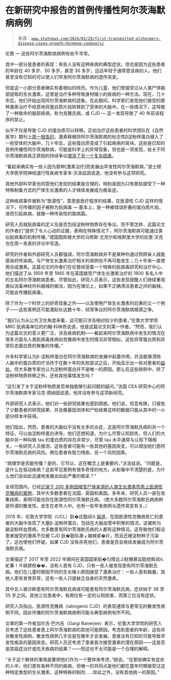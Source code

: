 <!--yml

category: 未分类

日期：2024-05-27 15:17:57

-->

# 在新研究中报告的首例传播性阿尔茨海默病病例

> 来源：[`www.statnews.com/2024/01/29/first-transmitted-alzheimers-disease-cases-growth-hormone-cadavers/`](https://www.statnews.com/2024/01/29/first-transmitted-alzheimers-disease-cases-growth-hormone-cadavers/)

伦敦 — 这些阿尔茨海默病病例有些不寻常。

其中一部分是患者的表现：有些人没有这种疾病的典型症状。但也是因为这些患者的年龄在 40 多岁、50 多岁，甚至 30 多岁，远远年轻于通常患该病的人。他们甚至没有已知的可以使人们早发阿尔茨海默病的遗传突变。

但是这一小部分患者确实有着相似的经历。作为儿童，他们曾接受过从人类尸体脑部提取的生长激素，这曾是治疗多种导致身材矮小的疾病的一种方法。现在，几十年后，他们开始出现阿尔茨海默病的迹象。在此期间，科学家们发现他们接受的那种激素治疗不经意地将蛋白质片段转移到了受体的大脑中。在一些情况下，这导致了一种致命的脑部疾病，称为克雅氏病，或 CJD — 这一发现导致了 40 年前该程序的禁止。

似乎不仅是导致 CJD 的蛋白质可以转移。正如治疗这些患者的科学团队在《自然医学》期刊上[周一报告的](https://www.nature.com/articles/s41591-023-02729-2)，激素移植将阿尔茨海默病的标志性β淀粉样蛋白植入了一些受体的大脑中，几十年后，这些蛋白质变成了引起疾病的斑块。这些是已知的首例传播性阿尔茨海默病，可能是科学上的异常现象，但也是一项发现，给关于阿尔茨海默病真正原因的持续争论[增添了另一个复杂因素](https://www.statnews.com/2019/06/25/alzheimers-cabal-thwarted-progress-toward-cure/)。

“看起来确实有一些人因为那种[激素治疗]而发展出早发性阿尔茨海默病，”波士顿大学医学院神经退行性疾病专家本·沃洛兹因说道，他没有参与这项研究。

其他外部科学家也同意他们发现的结果是合理的，特别是因为只有那些接受了一种特殊制备方式的尸体生长激素的人才继续发展成为痴呆症。

这种疾病事件被称为“医源性”，意思是医疗程序的结果。在医源性 CJD 这样的情况下，可传播的因子被称为朊病毒 — 基本上，是一种被错误折叠的蛋白质片段，进而引起疾病，就像一种传染性的致病菌。

研究人员就朊病毒的定义及是否包括淀粉样物质存在争议。但不管怎样，这篇论文的作者们“提供了令人心动的证据，表明在特殊情况下，阿尔茨海默病可能通过类似朊病毒的机制传播，”德国图宾根大学的马修斯·尤克尔和埃默里大学的拉里·沃克也在周一发表的评论中写道。

研究的作者和外部研究人员都强调，阿尔茨海默病并不是某种你通过照顾亲人就能感染的传染病。与尸体生长激素治疗相关的病例也不再可能发生；几十年来一直使用合成激素。这篇论文的作者们在伦敦经营着一个特殊的朊病毒研究和治疗中心，他们描述了从 1959 年至 1985 年在英国接受尸体生长激素治疗的 1800 多名人中的五名阿尔茨海默病患者。尽管如此，研究人员表示，这些发现提醒人们继续重视类似消毒神经外科器械的做法，因为在理论上，如果不正确清洁患者之间的器械，可能会传播朊病毒。

除了作为一个科学上的好奇现象之外——以及使用尸体生长激素的后果的又一个例子——这些案例还可能激起长达数十年、经常争议的阿尔茨海默病根源之争。

“我们认为从公共卫生角度来看，这可能只涉及相对较少的患者，”伦敦大学学院 MRC 朊病毒单位的约翰·科林奇说道，他是这篇论文的第一作者。“然而，我们认为这篇论文的意义更广泛，涉及疾病机制——看起来阿尔茨海默病中发生的情况在很多方面与人类朊病毒疾病如克雅病中发生的情况非常相似，这些异常蛋白质和异常形态蛋白质的聚集的传播。”

许多科学家认为β-淀粉样蛋白在阿尔茨海默病的发展中起着作用，并且能够清除人脑中的蛋白质的疗法终于在数十年的失败尝试之后，开始显示出一些对患者的[益处](https://www.statnews.com/2023/07/06/leqembi-alzheimers-fda-approval-eisai-biogen/)。但大多数专家也认为淀粉样蛋白并不是唯一的原因。那么在这些病例中，除了淀粉样物质转移之外，还有其他事情发生吗？

“这引发了关于淀粉样物质是否单独能够引起问题的疑问，”法国 CEA 研究中心的阿尔茨海默病专家马克·德纳因说道，他并没有参与这项新研究。

外部研究人员表示，他们对一些研究结果也感到困惑。他们说，信息有限，只报告了少数患者的研究结果，并且像基因测序和尸检结果这样的数据只能从其中的一小部分样本中获得。

他们指出，然而，患者的大脑似乎没有太多的炎症，这是阿尔茨海默氏病的另一个特征，可以由淀粉样蛋白诱导。他们还想知道，为什么尽管认知损失，但人们的大脑中另一种叫做 tau 的蛋白质的存在非常少，尽管 tau 水平通常与认知下降相关。一些研究人员推测，这些患者可能有一些其他的基因突变，可以增加他们患阿尔茨海默氏病的风险。两位患者有智力残疾，另一个风险因素。

“病理学是否能传播？是的，它可以，这在概念上是重要的，”沃洛兹说。“问题是，是什么在驱动疾病？这些罕见案例有很多奇怪的地方。从影像中不清楚的是，为什么他们会如此迅速地发展出如此严重的痴呆？”

全球范围内，已经[记录下 200 多例因接受尸体来源的人类生长激素而患上医源性克雅病的案例](https://www.ncbi.nlm.nih.gov/pmc/articles/PMC3358170/)，其中大多数患者在法国、英国和美国。多年来，研究人员一直在收集线索，表明可能也存在医源性阿尔茨海默氏病。（绝大多数阿尔茨海默氏病病例是所谓的散发性，发生在老年人中。也有一些早发病例与遗传突变有关。）

2015 年，伦敦大学学院（UCL）朊�庄勖闼⒐[报道](https://pubmed.ncbi.nlm.nih.gov/26354483/)，在因医源性克雅病死亡的患者的大脑中发现了大量β-淀粉样蛋白，包括在大脑血管中积聚的情况，这被称为脑淀粉样血管病，大多数患有阿尔茨海默氏病的人都有这种情况。这导致他们假设患者接受的激素不仅被 CJD 朊�勖际凑┰娣械挛�片，而且还被淀粉种子污染了。这也使他们怀疑，如果 CJD 没有杀死他们，患者是否会继续发展成为阿尔茨海默氏病。

文章描述了 2017 年至 2022 年期间在英国国家朊�匀障远ぷ鞑懒慕旨勖痘斡闼⒍虻摹！Ｒ砜脖校��，没有人患有 CJD，只有一些人被发现患有阿尔茨海默氏病。他们在儿童时期因不同的生长矮小原因接受了激素治疗：一些人患有脑瘤，其他人患有发育异常，还有一些人只是缺乏自身的天然激素。

其中五人被诊断患有阿尔茨海默氏病或可能患有阿尔茨海默氏病，症状始于 38 至 55 岁之间。其他三位患者中，有两位有一定的认知损害，而第三位没有症状。

研究人员指出，医源性克雅病（iatrogenic CJD）的表现通常与更常见的散发性病例不同，因此传播的阿尔茨海默病病例可能与典型病例有所不同。

文章的第一作者加尔吉·巴内吉（Gargi Banerjee）表示，伦敦大学学院的研究人员考虑了这些患者患上阿尔茨海默病的其他可能原因。考虑到患者的年龄，这些并非散发性病例，散发性病例几乎总是在晚年才会发展。患者没有已知的可能导致早发性痴呆的基因突变。研究人员还考虑了患者首次接受激素的潜在原因——这是否是其癌症治疗或先天疾病的结果？——但这也不太可能是一个合理的解释。

“关于这个群体的事情是要把他们作为一个整体来考虑，”她说。“在那些确实有症状的人中，他们患有各种不同的疾病，但唯一的共同点是他们都在童年时期接受过这种特定类型的生长激素，这种特殊的制剂……除此之外，没有其他统一的原因。”
